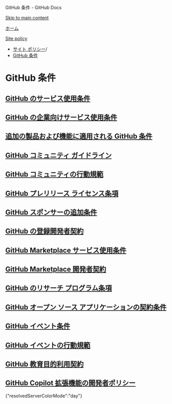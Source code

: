 GitHub 条件 - GitHub Docs

[Skip to main content](#main-content)

[ホーム](/ja)

[Site policy](/ja/site-policy)

* [サイト ポリシー](/ja/site-policy)/
* [GitHub 条件](/ja/site-policy/github-terms)

GitHub 条件
==========

[GitHub のサービス使用条件](/ja/site-policy/github-terms/github-terms-of-service)
----------

[GitHub の企業向けサービス使用条件](/ja/site-policy/github-terms/github-corporate-terms-of-service)
----------

[追加の製品および機能に適用される GitHub 条件](/ja/site-policy/github-terms/github-terms-for-additional-products-and-features)
----------

[GitHub コミュニティ ガイドライン](/ja/site-policy/github-terms/github-community-guidelines)
----------

[GitHub コミュニティの行動規範](/ja/site-policy/github-terms/github-community-code-of-conduct)
----------

[GitHub プレリリース ライセンス条項](/ja/site-policy/github-terms/github-pre-release-license-terms)
----------

[GitHub スポンサーの追加条件](/ja/site-policy/github-terms/github-sponsors-additional-terms)
----------

[GitHub の登録開発者契約](/ja/site-policy/github-terms/github-registered-developer-agreement)
----------

[GitHub Marketplace サービス使用条件](/ja/site-policy/github-terms/github-marketplace-terms-of-service)
----------

[GitHub Marketplace 開発者契約](/ja/site-policy/github-terms/github-marketplace-developer-agreement)
----------

[GitHub のリサーチ プログラム条項](/ja/site-policy/github-terms/github-research-program-terms)
----------

[GitHub オープン ソース アプリケーションの契約条件](/ja/site-policy/github-terms/github-open-source-applications-terms-and-conditions)
----------

[GitHub イベント条件](/ja/site-policy/github-terms/github-event-terms)
----------

[GitHub イベントの行動規範](/ja/site-policy/github-terms/github-event-code-of-conduct)
----------

[GitHub 教育目的利用契約](/ja/site-policy/github-terms/github-educational-use-agreement)
----------

[GitHub Copilot 拡張機能の開発者ポリシー](/ja/site-policy/github-terms/github-copilot-extension-developer-policy)
----------

{"resolvedServerColorMode":"day"}
